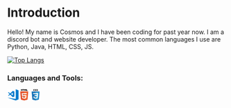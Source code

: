 

# Introduction 

Hello! My name is Cosmos and I have been coding for past year now. I am a discord bot and website developer. The most common languages I use are Python, Java, HTML, CSS, JS.


[![Top Langs](https://github-readme-stats.vercel.app/api/top-langs/?username=Cosmos2424s&layout=compact)](https://github.com/CosmosPegasus/github-readme-stats)

### Languages and Tools:

<img align="left" alt="Visual Studio Code" width="26px" src="https://raw.githubusercontent.com/github/explore/80688e429a7d4ef2fca1e82350fe8e3517d3494d/topics/visual-studio-code/visual-studio-code.png" />
<img align="left" alt="HTML5" width="26px" src="https://raw.githubusercontent.com/github/explore/80688e429a7d4ef2fca1e82350fe8e3517d3494d/topics/html/html.png" />
<img align="left" alt="CSS3" width="26px" src="https://raw.githubusercontent.com/github/explore/80688e429a7d4ef2fca1e82350fe8e3517d3494d/topics/css/css.png" />
